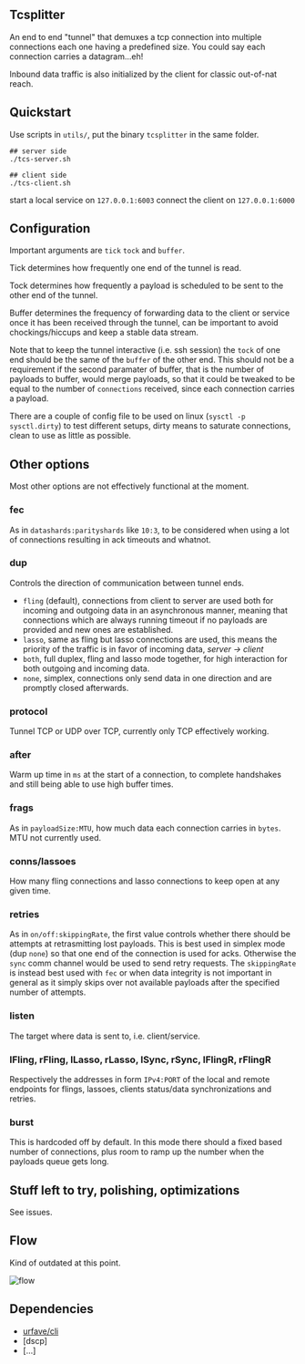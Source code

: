 ## Tcsplitter

An end to end "tunnel" that demuxes a tcp connection into multiple connections each one having a predefined size. You could say each connection carries a datagram...eh!

Inbound data traffic is also initialized by the client for classic out-of-nat reach.

## Quickstart
Use scripts in `utils/`, put the binary `tcsplitter` in the same folder.
```
## server side
./tcs-server.sh

## client side
./tcs-client.sh
```
start a local service on `127.0.0.1:6003`
connect the client on `127.0.0.1:6000`

## Configuration
Important arguments are `tick` `tock` and `buffer`.

Tick determines how frequently one end of the tunnel is read.

Tock determines how frequently a payload is scheduled to be sent to the other end of the tunnel.

Buffer determines the frequency of forwarding data to the client or service once
it has been received through the tunnel, can be important to avoid chockings/hiccups and keep a stable data stream.

Note that to keep the tunnel interactive (i.e. ssh session) the `tock` of one end
should be the same of the `buffer` of the other end. This should not be a requirement
if the second paramater of buffer, that is the number of payloads to buffer, would merge payloads, so that 
it could be tweaked to be equal to the number of `connections` received, since each connection carries a payload.

There are a couple of config file to be used on linux (`sysctl -p sysctl.dirty`) to test different setups, dirty means to saturate connections, clean to use as little as possible.

## Other options
Most other options are not effectively functional at the moment.
### fec
As in `datashards:parityshards` like `10:3`, to be considered when using a lot of connections resulting in ack timeouts and whatnot.
### dup
Controls the direction of communication between tunnel ends.
- `fling` (default), connections from client to server are used both for incoming and outgoing data in an asynchronous manner, meaning that connections which are always running timeout if no payloads are provided and new ones are established.
- `lasso`, same as fling but lasso connections are used, this means the priority of the traffic is in favor of incoming data, *server -> client*
- `both`, full duplex, fling and lasso mode together, for high interaction for both outgoing and incoming data.
- `none`, simplex, connections only send data in one direction and are promptly closed afterwards.

### protocol
Tunnel TCP or UDP over TCP, currently only TCP effectively working.
### after
Warm up time in `ms` at the start of a connection, to complete handshakes and still being able to use high buffer times.
### frags
As in `payloadSize:MTU`, how much data each connection carries in `bytes`. MTU not currently used.
### conns/lassoes
How many fling connections and lasso connections to keep open at any given time.
### retries
As in `on/off:skippingRate`, the first value controls whether there should be attempts at retrasmitting lost payloads. This is best used in simplex mode (dup `none`) so that one end of the connection is used for acks. Otherwise the `sync` comm channel would be used to send retry requests. The `skippingRate` is instead best used with `fec` or when data integrity is not important in general as it simply skips over not available payloads after the specified number of attempts.
### listen
The target where data is sent to, i.e. client/service.
### lFling, rFling, lLasso, rLasso, lSync, rSync, lFlingR, rFlingR
Respectively the addresses in form `IPv4:PORT` of the local and remote endpoints for flings, lassoes, clients status/data synchronizations and retries.
### burst
This is hardcoded off by default. In this mode there should a fixed based number of connections, plus room to ramp up the number when the payloads queue gets long.

## Stuff left to try, polishing, optimizations
See issues.

## Flow
Kind of outdated at this point.

![flow](https://github.com/untoreh/tcsplitter/raw/master/flow.png)

## Dependencies 

- [urfave/cli](https://github.com/urfave/cli)
- [dscp]
- [...]
